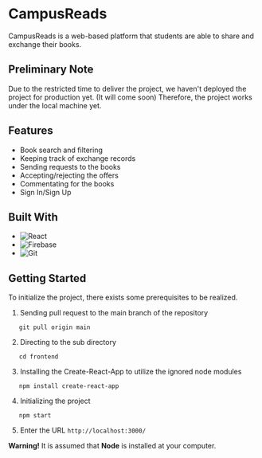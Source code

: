# CampusReads

CampusReads is a web-based platform that students are able to share and exchange their books. 

## Preliminary Note
 Due to the restricted time to deliver the project, we haven't deployed the project for production yet. (It will come soon) Therefore, the project works under the local machine yet. 

## Features
- Book search and filtering
- Keeping track of exchange records
- Sending requests to the books
- Accepting/rejecting the offers
- Commentating for the books
- Sign In/Sign Up 

## Built With
- ![React](https://img.shields.io/badge/react-%2320232a.svg?style=for-the-badge&logo=react&logoColor=%2361DAFB)
- ![Firebase](https://img.shields.io/badge/firebase-a08021?style=for-the-badge&logo=firebase&logoColor=ffcd34)
- ![Git](https://img.shields.io/badge/git-%23F05033.svg?style=for-the-badge&logo=git&logoColor=white)


## Getting Started
 To initialize the project, there exists some prerequisites to be realized.

1. Sending pull request to the main branch of the repository
```
   git pull origin main
```
2. Directing to the sub directory
``` 
   cd frontend
```
3. Installing the Create-React-App to utilize the ignored node modules
```
   npm install create-react-app
```
4. Initializing the project
```
   npm start
```
5. Enter the URL ```http://localhost:3000/ ```

**Warning!** It is assumed that **Node** is installed at your computer.